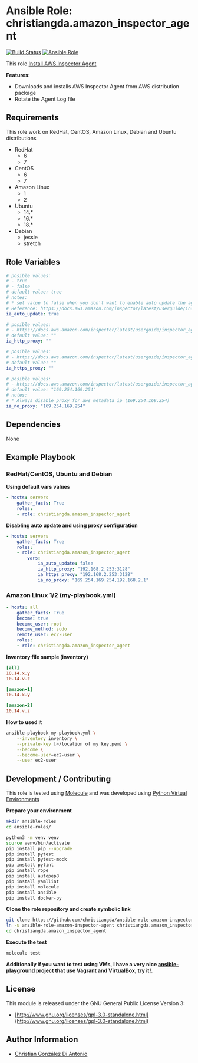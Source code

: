 # Ansible Role: christiangda.amazon_inspector_agent

[![Build Status](https://travis-ci.org/christiangda/ansible-role-amazon-inspector-agent.svg?branch=master)](https://travis-ci.org/christiangda/ansible-role-amazon-inspector-agent)
[![Ansible Role](https://img.shields.io/ansible/role/40095.svg)](https://galaxy.ansible.com/christiangda/amazon_inspector_agent)

This role [Install AWS Inspector Agent](https://docs.aws.amazon.com/inspector/latest/userguide/inspector_introduction.html)

**Features:**
* Downloads and installs AWS Inspector Agent from AWS distribution package
* Rotate the Agent Log file

## Requirements

This role work on RedHat, CentOS, Amazon Linux, Debian and Ubuntu distributions

* RedHat
  * 6
  * 7
* CentOS
  * 6
  * 7
* Amazon Linux
  * 1
  * 2
* Ubuntu
  * 14.*
  * 16.*
  * 18.*
* Debian
  * jessie
  * stretch

## Role Variables

```yaml
# posible values:
# - true
# - false
# default value: true
# notes:
# * set value to false when you don't want to enable auto update the agent
# Reference: https://docs.aws.amazon.com/inspector/latest/userguide/inspector_agents.html#agent-updates
ia_auto_update: true
```

```yaml
# posible values:
# - https://docs.aws.amazon.com/inspector/latest/userguide/inspector_agents-on-linux.html
# default value: ""
ia_http_proxy: ""
```

```yaml
# posible values:
# - https://docs.aws.amazon.com/inspector/latest/userguide/inspector_agents-on-linux.html
# default value: ""
ia_https_proxy: ""
```

```yaml
# posible values:
# - https://docs.aws.amazon.com/inspector/latest/userguide/inspector_agents-on-linux.html
# default value: "169.254.169.254"
# notes:
# * Always disable proxy for aws metadata ip (169.254.169.254)
ia_no_proxy: "169.254.169.254"
```
## Dependencies

None

## Example Playbook

### RedHat/CentOS, Ubuntu and Debian

**Using default vars values**

```yaml
- hosts: servers
    gather_facts: True
    roles:
    - role: christiangda.amazon_inspector_agent
```

**Disabling auto update and using proxy configuration**

```yaml
- hosts: servers
    gather_facts: True
    roles:
    - role: christiangda.amazon_inspector_agent
        vars:
            ia_auto_update: false
            ia_http_proxy: "192.168.2.253:3128"
            ia_https_proxy: "192.168.2.253:3128"
            ia_no_proxy: "169.254.169.254,192.168.2.1"
```

###  Amazon Linux 1/2 (my-playbook.yml)

```yaml
- hosts: all
    gather_facts: True
    become: true
    become_user: root
    become_method: sudo
    remote_user: ec2-user
    roles:
    - role: christiangda.amazon_inspector_agent
```

**Inventory file sample (inventory)**

```ini
[all]
10.14.x.y
10.14.v.z

[amazon-1]
10.14.x.y

[amazon-2]
10.14.v.z
```

**How to used it**

```bash
ansible-playbook my-playbook.yml \
    --inventory inventory \
    --private-key [~/location of my key.pem] \
    --become \
    --become-user=ec2-user \
    --user ec2-user
```

## Development / Contributing

This role is tested using [Molecule](https://molecule.readthedocs.io/en/latest/) and was developed using
[Python Virtual Environments](https://docs.python.org/3/tutorial/venv.html)

**Prepare your environment**

```bash
mkdir ansible-roles
cd ansible-roles/

python3 -m venv venv
source venv/bin/activate
pip install pip --upgrade
pip install pytest
pip install pytest-mock
pip install pylint
pip install rope
pip install autopep8
pip install yamllint
pip install molecule
pip install ansible
pip install docker-py
```

**Clone the role repository and create symbolic link**

```bash
git clone https://github.com/christiangda/ansible-role-amazon-inspector-agent.git
ln -s ansible-role-amazon-inspector-agent christiangda.amazon_inspector_agent
cd christiangda.amazon_inspector_agent
```

**Execute the test**

```bash
molecule test
```

**Additionally if you want to test using VMs, I have a very nice [ansible-playground project](https://github.com/christiangda/ansible-playground) that use Vagrant and VirtualBox, try it!.**

## License

This module is released under the GNU General Public License Version 3:

* [http://www.gnu.org/licenses/gpl-3.0-standalone.html](http://www.gnu.org/licenses/gpl-3.0-standalone.html)

## Author Information

* [Christian González Di Antonio](https://github.com/christiangda)
